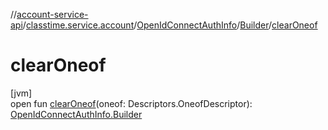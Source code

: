 //[account-service-api](../../../../index.md)/[classtime.service.account](../../index.md)/[OpenIdConnectAuthInfo](../index.md)/[Builder](index.md)/[clearOneof](clear-oneof.md)

# clearOneof

[jvm]\
open fun [clearOneof](clear-oneof.md)(oneof: Descriptors.OneofDescriptor): [OpenIdConnectAuthInfo.Builder](index.md)

